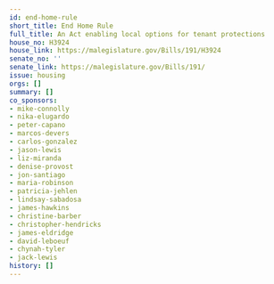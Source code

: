 ```yaml
---
id: end-home-rule
short_title: End Home Rule
full_title: An Act enabling local options for tenant protections
house_no: H3924
house_link: https://malegislature.gov/Bills/191/H3924
senate_no: ''
senate_link: https://malegislature.gov/Bills/191/
issue: housing
orgs: []
summary: []
co_sponsors:
- mike-connolly
- nika-elugardo
- peter-capano
- marcos-devers
- carlos-gonzalez
- jason-lewis
- liz-miranda
- denise-provost
- jon-santiago
- maria-robinson
- patricia-jehlen
- lindsay-sabadosa
- james-hawkins
- christine-barber
- christopher-hendricks
- james-eldridge
- david-leboeuf
- chynah-tyler
- jack-lewis
history: []
---
```


